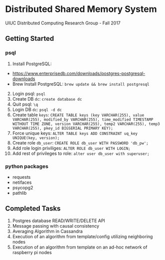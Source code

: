 # Distributed Shared Memory System
UIUC Distributed Computing Research Group - Fall 2017

## Getting Started
### psql
1. Install PostgreSQL: 
* https://www.enterprisedb.com/downloads/postgres-postgresql-downloads
* Brew Install PostgreSQL: `brew update && brew install postgresql`
2. Login psql: `psql`
3. Create DB `dc`: `create database dc`
4. Quit psql: `\q`
5. Login DB `dc`: `psql -d dc`
6. Create table `keys`: `CREATE TABLE keys (key VARCHAR(255), value VARCHAR(255), modified_by VARCHAR(255), time_modified TIMESTAMP WITHOUT TIME ZONE, version VARCHAR(255), temp2 VARCHAR(255), temp3 VARCHAR(255), pkey_id BIGSERIAL PRIMARY KEY);`
7. Force unique keys: `ALTER TABLE keys ADD CONSTRAINT uq_key UNIQUE(key, version);`
8. Create role `db_user`: `CREATE ROLE db_user WITH PASSWORD 'db_pw';`
9. Add role login priviliges: `ALTER ROLE db_user WITH LOGIN;`
10. Add rest of privileges to role: `alter user db_user with superuser;`

### python packages
* requests
* netifaces
* psycopg2
* pathlib


## Completed Tasks
1. Postgres database READ/WRITE/DELETE API
2. Message passing with causal consistency
3. Averaging Algorithm in Cassandra
4. Execution of an algorithm from template/config utilizing neighboring nodes
5. Execution of an algorithm from template on an ad-hoc network of raspberry pi nodes
